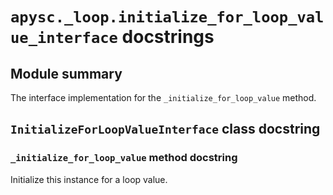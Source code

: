 # `apysc._loop.initialize_for_loop_value_interface` docstrings

## Module summary

The interface implementation for the `_initialize_for_loop_value` method.

## `InitializeForLoopValueInterface` class docstring

### `_initialize_for_loop_value` method docstring

Initialize this instance for a loop value.